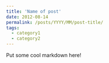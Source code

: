 ```yaml
---
title: 'Name of post'
date: 2012-08-14
permalink: /posts/YYYY/MM/post-title/
tags:
  - category1
  - category2
---
```


Put some cool markdown here!
